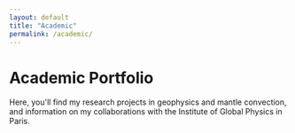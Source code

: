```yaml
---
layout: default
title: "Academic"
permalink: /academic/
---
```


# Academic Portfolio

Here, you'll find my research projects in geophysics and mantle convection, and information on my collaborations with the Institute of Global Physics in Paris.

<!-- Add detailed academic content here -->
